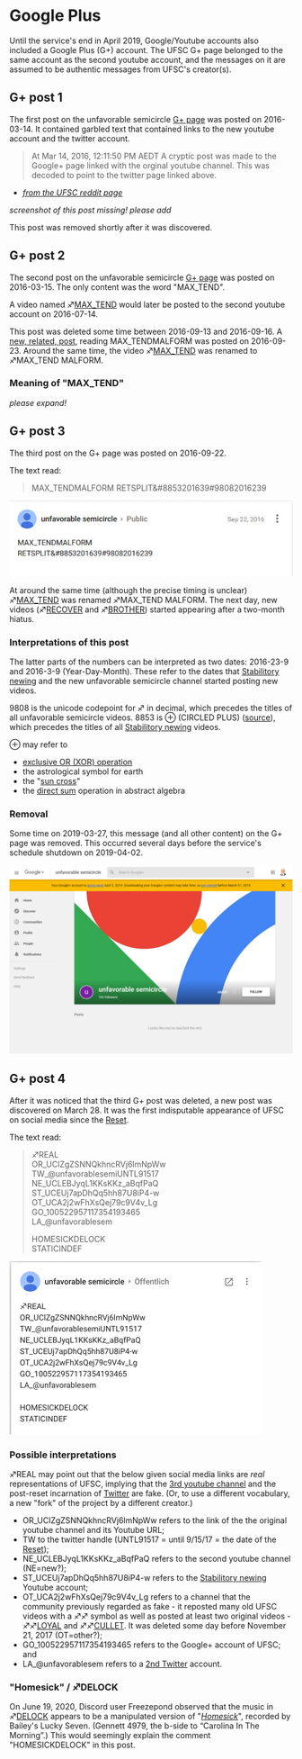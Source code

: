 # Google Plus

Until the service's end in April 2019, Google/Youtube accounts also
included a Google Plus (G+) account. The UFSC G+ page belonged to the
same account as the second youtube account, and the messages on it are
assumed to be authentic messages from UFSC's creator(s).

## G+ post 1

The first post on the unfavorable semicircle [G+ page](Real_and_Fake_channels "wikilink") was posted on 2016-03-14. It
contained garbled text that contained links to the new youtube account
and the twitter account.

> At Mar 14, 2016, 12:11:50 PM AEDT A cryptic post was made to the
> Google+ page linked with the orginal youtube channel. This was decoded
> to point to the twitter page linked above.

* [*from the UFSC reddit page*](https://www.reddit.com/r/UnfavorableSemicircle/comments/4af177/ufsc_is_back/)

*screenshot of this post missing\! please add*

This post was removed shortly after it was discovered.

## G+ post 2

The second post on the unfavorable semicircle [G+ page](Real_and_Fake_channels "wikilink") was posted on 2016-03-15. The
only content was the word "MAX\_TEND".

A video named ♐[MAX\_TEND](MAX_TEND "wikilink") would later be posted to
the second youtube account on 2016-07-14.

This post was deleted some time between 2016-09-13 and 2016-09-16. A
[new, related, post](Google_Plus#G.2B_post_3 "wikilink"), reading
MAX\_TENDMALFORM was posted on 2016-09-23. Around the same time, the
video ♐[MAX\_TEND](MAX_TEND "wikilink") was renamed to ♐MAX\_TEND
MALFORM.

### Meaning of "MAX\_TEND"

*please expand\!*

## G+ post 3

The third post on the G+ page was posted on 2016-09-22.

The text read:

> MAX\_TENDMALFORM RETSPLIT&\#8853201639\#98082016239

![screencap of third G+ post](Maxtendmalform_gplus_post.jpg)

At around the same time (although the precise timing is unclear)
♐[MAX\_TEND](MAX_TEND "wikilink") was renamed ♐MAX\_TEND MALFORM. The
next day, new videos (♐[RECOVER](RECOVER "wikilink") and
♐[BROTHER](BROTHER "wikilink")) started appearing after a two-month
hiatus.

### Interpretations of this post

The latter parts of the numbers can be interpreted as two dates:
2016-23-9 and 2016-3-9 (Year-Day-Month). These refer to the dates that
[Stabilitory newing](Stabilitory_newing "wikilink") and the new
unfavorable semicircle channel started posting new videos.

9808 is the unicode codepoint for ♐ in decimal, which precedes the
titles of all unfavorable semicircle videos. 8853 is ⊕ (CIRCLED PLUS)
([source](https://www.reddit.com/r/UnfavorableSemicircle/comments/545zv4/google_post/)), which precedes the titles of all [Stabilitory
newing](Stabilitory_newing "wikilink") videos.

⊕ may refer to

  - [exclusive OR (XOR) operation](https://en.wikipedia.org/wiki/Exclusive_or)
  - the astrological symbol for earth
  - the "[sun cross](https://en.wikipedia.org/wiki/Sun_cross)"
  - the [direct sum](https://en.wikipedia.org/wiki/Direct_sum) operation
    in abstract algebra

### Removal

Some time on 2019-03-27, this message (and all other content) on the G+
page was removed. This occurred several days before the service's
schedule shutdown on 2019-04-02.

![2019-03-27\_unfavorable\_semicircle\_-\_Google+.png](2019-03-27_unfavorable_semicircle_-_Google+.png)

## G+ post 4

After it was noticed that the third G+ post was deleted, a new post was
discovered on March 28. It was the first indisputable appearance of UFSC
on social media since the [Reset](RESET_STRANGE_YD "wikilink").

The text read:

> ♐REAL  
> OR\_UClZgZSNNQkhncRVj6lmNpWw  
> TW\_@unfavorablesemiUNTL91517  
> NE\_UCLEBJyqL1KKsKKz\_aBqfPaQ  
> ST\_UCEUj7apDhQq5hh87U8iP4-w  
> OT\_UCA2j2wFhXsQej79c9V4v\_Lg  
> GO\_100522957117354193465  
> LA\_@unfavorablesem  
>   
> HOMESICKDELOCK  
> STATICINDEF

![GPlusPostFour.png](GPlusPostFour.png "GPlusPostFour.png")

### Possible interpretations

♐REAL may point out that the below given social media links are *real*
representations of UFSC, implying that the [3rd youtube channel](3rd_youtube_channel "wikilink") and the post-reset incarnation
of [Twitter](Twitter "wikilink") are fake. (Or, to use a different vocabulary, a new "fork" of the project by a different creator.)

  - OR\_UClZgZSNNQkhncRVj6lmNpWw refers to the link of the the original
    youtube channel and its Youtube URL;
  - TW to the twitter handle (UNTL91517 = until 9/15/17 = the date of
    the [Reset](RESET_STRANGE_YD "wikilink"));
  - NE\_UCLEBJyqL1KKsKKz\_aBqfPaQ refers to the second youtube channel
    (NE=new?);
  - ST\_UCEUj7apDhQq5hh87U8iP4-w refers to the [Stabilitory newing](Stabilitory_newing "wikilink") Youtube account;
  - OT\_UCA2j2wFhXsQej79c9V4v\_Lg refers to a channel that the community
    previously regarded as fake - it reposted many old UFSC videos with
    a ♐♐ symbol as well as posted at least two original videos -
    ♐♐[LOYAL](LOYAL "wikilink") and ♐♐[CULLET](CULLET "wikilink").
    It was deleted some day before November 21, 2017 (OT=other?);
  - GO\_100522957117354193465 refers to the Google+ account of UFSC; and
  - LA\_@unfavorablesem refers to a [2nd Twitter](2nd_Twitter "wikilink") account.

### "Homesick" / ♐DELOCK

On June 19, 2020, Discord user Freezepond observed that the music in ♐[DELOCK](DELOCK "wikilink") appears to be a manipulated version of "[*Homesick*](https://youtu.be/Mw6n1LuMaBQ)", recorded by Bailey's Lucky Seven. (Gennett 4979, the b-side to “Carolina In The Morning”.)  This would seemingly explain the comment "HOMESICKDELOCK" in this post.
